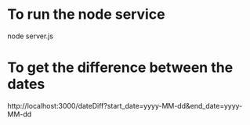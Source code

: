 # To run the node service
node server.js

# To get the difference between the dates
http://localhost:3000/dateDiff?start_date=yyyy-MM-dd&end_date=yyyy-MM-dd
